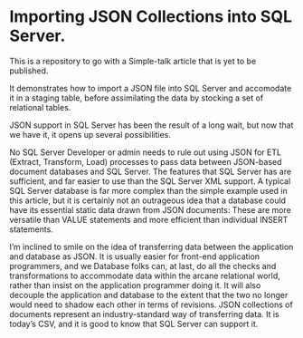 # Importing JSON Collections into SQL Server.

This is a repository to go with a Simple-talk article that is yet to be published. 

It demonstrates how to import a JSON file into SQL Server and accomodate it in a staging table, before assimilating the data by stocking a set of relational tables. 

JSON support in SQL Server has been the result of a long wait, but now that we have it, it opens up several possibilities.

No SQL Server Developer or admin needs to rule out using JSON for ETL (Extract, Transform, Load) processes to pass data between JSON-based document databases and SQL Server. The features that SQL Server has are sufficient, and far easier to use than the SQL Server XML support. 
A typical SQL Server database is far more complex than the simple example used in this article, but it is certainly not an outrageous idea that a database could have its essential static data drawn from JSON documents: These are more versatile than VALUE statements and more efficient than individual INSERT statements.

I’m inclined to smile on the idea of transferring data between the application and database as JSON. It is usually easier for front-end application programmers, and we Database folks can, at last, do all the checks and transformations to accommodate data within the arcane relational world, rather than insist on the application programmer doing it. It will also decouple the application and database to the extent that the two no longer would need to shadow each other in terms of revisions.
JSON collections of documents represent an industry-standard way of transferring data. It is today’s  CSV, and it is good to know that SQL Server can support  it.

